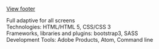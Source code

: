 <a href="http://pavlyukovigor.github.io/portfolio/full%20adaptive%20footer/build/index.html">View footer</a>  

Full adaptive for all screens<br>
Technologies: HTML/HTML 5, CSS/CSS 3<br>
Frameworks, libraries and plugins:  bootstrap3, SASS<br>
Development Tools: Adobe Products, Atom, Command line<br>
